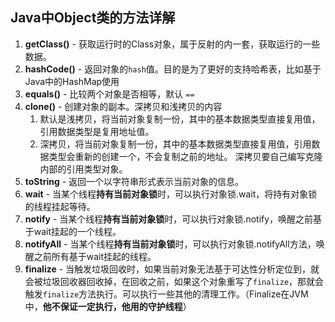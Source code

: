 ## Java中Object类的方法详解

1. **getClass()** - 获取运行时的Class对象，属于反射的内一套，获取运行的一些数据。
2. **hashCode()** - 返回对象的``hash``值。目的是为了更好的支持哈希表，比如基于Java中的HashMap使用
3. **equals()** - 比较两个对象是否相等，默认 `==`
4. **clone()** - 创建对象的副本。深拷贝和浅拷贝的内容
	1.   默认是浅拷贝，将当前对象复制一份，其中的基本数据类型直接复用值，引用数据类型是复用地址值。
	2. 深拷贝，将当前对象复制一份，其中的基本数据类型直接复用值，引用数据类型会重新的创建一个，不会复制之前的地址。  深拷贝要自己编写克隆内部的引用类型对象。
5. **toString** - 返回一个以字符串形式表示当前对象的信息。
6. **wait** - 当某个线程**持有当前对象锁**时，可以执行对象锁.wait，将持有对象锁的线程挂起等待。
7. **notify** - 当某个线程**持有当前对象锁**时，可以执行对象锁.notify，唤醒之前基于wait挂起的一个线程。
8. **notifyAll** - 当某个线程**持有当前对象锁**时，可以执行对象锁.notifyAll方法，唤醒之前所有基于wait挂起的线程。
9. **finalize** - 当触发垃圾回收时，如果当前对象无法基于可达性分析定位到，就会被垃圾回收器回收掉，在回收之前，如果这个对象重写了`finalize`，那就会触发`finalize`方法执行。可以执行一些其他的清理工作。（Finalize在JVM中，**他不保证一定执行，他用的守护线程**）